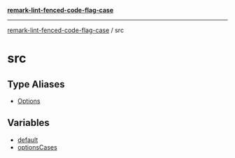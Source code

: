 [**remark-lint-fenced-code-flag-case**](../README.md)

***

[remark-lint-fenced-code-flag-case](../README.md) / src

# src

## Type Aliases

- [Options](type-aliases/Options.md)

## Variables

- [default](variables/default.md)
- [optionsCases](variables/optionsCases.md)
